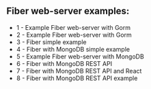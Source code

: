 ## Fiber web-server examples:

- 1 - Example Fiber web-server with Gorm
- 2 - Example Fiber web-server with Gorm
- 3 - Fiber simple example
- 4 - Fiber with MongoDB simple example
- 5 - Example Fiber web-server with MongoDB
- 6 - Fiber with MongoDB REST API
- 7 - Fiber with MongoDB REST API and React
- 8 - Fiber with MongoDB REST API example
